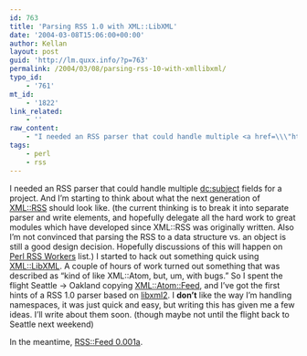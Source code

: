 ```yaml
---
id: 763
title: 'Parsing RSS 1.0 with XML::LibXML'
date: '2004-03-08T15:06:00+00:00'
author: Kellan
layout: post
guid: 'http://lm.quxx.info/?p=763'
permalink: /2004/03/08/parsing-rss-10-with-xmllibxml/
typo_id:
    - '761'
mt_id:
    - '1822'
link_related:
    - ''
raw_content:
    - "I needed an RSS parser that could handle multiple <a href=\\\"http://purl.org/rss/1.0/modules/dc/\\\">dc:subject</a> fields for a project.  And I\\'m starting to think about what the next generation of <a href=\\\"http://search.cpan.org/dist/XML-RSS/\\\">XML::RSS</a> should look like. (the current thinking is to break it into separate parser and write elements, and hopefully delegate all the hard work to great modules which have developed since XML::RSS was originally written.  Also I\\'m not convinced that parsing the RSS to a data structure vs. an object is still a good design decision.  Hopefully discussions of this will happen on <a href=\\\"http://lists.sourceforge.net/lists/listinfo/perl-rss-workers\\\">Perl RSS Workers</a> list.)\nI started to hack out something quick using <a href=\\\"http://search.cpan.org/dist/XML-LibXML/\\\">XML::LibXML</a>.  A couple of hours of work turned out something that was described as \\\"kind of like XML::Atom, but, um, with bugs.\\\"  So I spent the flight Seattle -> Oakland copying <a href=\\\"http://search.cpan.org/dist/XML-Atom\\\">XML::Atom::Feed</a>, and I\\'ve got the first hints of a RSS 1.0 parser based on <a href=\\\"http://www.xmlsoft.org/\\\">libxml2</a>.  I <b>don\\'t</b> like the way I\\'m handling namespaces, it was just quick and easy, but writing this has given me a few ideas.  I\\'ll write about them soon. (though maybe not until the flight back to Seattle next weekend)\r\n\r\nIn the meantime, <a href=\\\"/RSS-Feed-0.001a.tar.gz\\\">RSS::Feed 0.001a</a>."
tags:
    - perl
    - rss
---
```


I needed an RSS parser that could handle multiple [dc:subject](http://purl.org/rss/1.0/modules/dc/) fields for a project. And I’m starting to think about what the next generation of [XML::RSS](http://search.cpan.org/dist/XML-RSS/) should look like. (the current thinking is to break it into separate parser and write elements, and hopefully delegate all the hard work to great modules which have developed since XML::RSS was originally written. Also I’m not convinced that parsing the RSS to a data structure vs. an object is still a good design decision. Hopefully discussions of this will happen on [Perl RSS Workers](http://lists.sourceforge.net/lists/listinfo/perl-rss-workers) list.) I started to hack out something quick using [XML::LibXML](http://search.cpan.org/dist/XML-LibXML/). A couple of hours of work turned out something that was described as “kind of like XML::Atom, but, um, with bugs.” So I spent the flight Seattle -&gt; Oakland copying [XML::Atom::Feed](http://search.cpan.org/dist/XML-Atom), and I’ve got the first hints of a RSS 1.0 parser based on [libxml2](http://www.xmlsoft.org/). I **don’t** like the way I’m handling namespaces, it was just quick and easy, but writing this has given me a few ideas. I’ll write about them soon. (though maybe not until the flight back to Seattle next weekend)

In the meantime, [RSS::Feed 0.001a](/RSS-Feed-0.001a.tar.gz).